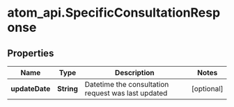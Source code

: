 # atom_api.SpecificConsultationResponse

## Properties
Name | Type | Description | Notes
------------ | ------------- | ------------- | -------------
**updateDate** | **String** | Datetime the consultation request was last updated | [optional] 



